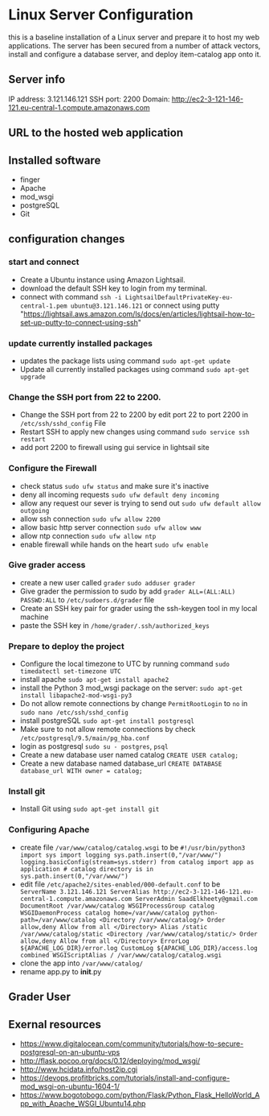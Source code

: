 # Linux Server Configuration
this is a baseline installation of a Linux server and prepare it to host my web applications. The server has been secured from a number of attack vectors, install and configure a database server, and deploy item-catalog app onto it.

## Server info
IP address: 3.121.146.121
SSH port: 2200
Domain: http://ec2-3-121-146-121.eu-central-1.compute.amazonaws.com

## URL to the hosted web application

## Installed software
- finger
- Apache
- mod_wsgi
- postgreSQL
- Git

## configuration changes

### start and connect

- Create a Ubuntu instance using Amazon Lightsail.
- download the default SSH key to login from my terminal.
- connect with command `ssh -i LightsailDefaultPrivateKey-eu-central-1.pem ubuntu@3.121.146.121` or connect using putty "https://lightsail.aws.amazon.com/ls/docs/en/articles/lightsail-how-to-set-up-putty-to-connect-using-ssh"

### update currently installed packages
- updates the package lists using command `sudo apt-get update`
- Update all currently installed packages using command `sudo apt-get upgrade`

### Change the SSH port from 22 to 2200.
- Change the SSH port from 22 to 2200 by edit port 22 to port 2200 in `/etc/ssh/sshd_config` File
- Restart SSH to apply new changes using command `sudo service ssh restart`
- add port 2200 to firewall using gui service in lightsail site

### Configure the Firewall
- check status `sudo ufw status` and make sure it's inactive
- deny all incoming requests `sudo ufw default deny incoming`
- allow any request our sever is trying to send out `sudo ufw default allow outgoing
`
- allow ssh connection `sudo ufw allow 2200`
- allow basic http server connection `sudo ufw allow www`
- allow ntp connection `sudo ufw allow ntp`
- enable firewall while hands on the heart `sudo ufw enable`

### Give grader access
- create a new user called `grader` `sudo adduser grader`
- Give grader the permission to sudo by add `grader ALL=(ALL:ALL) PASSWD:ALL` to `/etc/sudoers.d/grader` file
- Create an SSH key pair for grader using the ssh-keygen tool in my local machine
- paste the SSH key in `/home/grader/.ssh/authorized_keys`

### Prepare to deploy the project
 - Configure the local timezone to UTC by running command `sudo timedatectl set-timezone UTC`
 - install apache `sudo apt-get install apache2`
 - install the Python 3 mod_wsgi package on the server: `sudo apt-get install libapache2-mod-wsgi-py3`
 - Do not allow remote connections by change `PermitRootLogin` to `no` in `sudo nano /etc/ssh/sshd_config`
 - install postgreSQL `sudo apt-get install postgresql`
 - Make sure to not allow remote connections by check `/etc/postgresql/9.5/main/pg_hba.conf`
 - login as postgresql `sudo su - postgres`, `psql`
 -  Create a new database user named catalog  `CREATE USER catalog;`
 - Create a new database named database_url `CREATE DATABASE database_url WITH owner = catalog;`

### Install git
- Install Git using `sudo apt-get install git`

### Configuring Apache
- create file `/var/www/catalog/catalog.wsgi` to be
`#!/usr/bin/python3
import sys
import logging
sys.path.insert(0,"/var/www/")
logging.basicConfig(stream=sys.stderr)
from catalog import app as application # catalog directory is in sys.path.insert(0,"/var/www/")
`
- edit file `/etc/apache2/sites-enabled/000-default.conf` to be
`      ServerName 3.121.146.121
        ServerAlias http://ec2-3-121-146-121.eu-central-1.compute.amazonaws.com
        ServerAdmin SaadElkheety@gmail.com
        DocumentRoot /var/www/catalog
        WSGIProcessGroup catalog
        WSGIDaemonProcess catalog home=/var/www/catalog python-path=/var/www/catalog
        <Directory /var/www/catalog/>
                Order allow,deny
                Allow from all
        </Directory>
        Alias /static /var/www/catalog/static
        <Directory /var/www/catalog/static/>
                Order allow,deny
                Allow from all
        </Directory>
        ErrorLog ${APACHE_LOG_DIR}/error.log
        CustomLog ${APACHE_LOG_DIR}/access.log combined
        WSGIScriptAlias / /var/www/catalog/catalog.wsgi
`
- clone the app into `/var/www/catalog/`
- rename app.py to __init__.py


## Grader User

## Exernal resources
- https://www.digitalocean.com/community/tutorials/how-to-secure-postgresql-on-an-ubuntu-vps
- http://flask.pocoo.org/docs/0.12/deploying/mod_wsgi/
- http://www.hcidata.info/host2ip.cgi
- https://devops.profitbricks.com/tutorials/install-and-configure-mod_wsgi-on-ubuntu-1604-1/
- https://www.bogotobogo.com/python/Flask/Python_Flask_HelloWorld_App_with_Apache_WSGI_Ubuntu14.php
